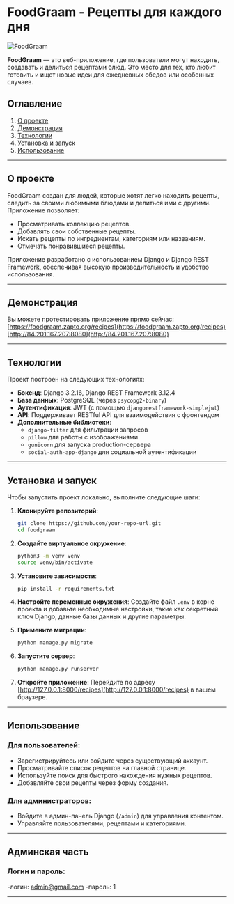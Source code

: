 # FoodGraam - Рецепты для каждого дня

![FoodGraam](https://foodgraam.zapto.org/static/your-logo-if-any.png)

**FoodGraam** — это веб-приложение, где пользователи могут находить, создавать и делиться рецептами блюд. Это место для тех, кто любит готовить и ищет новые идеи для ежедневных обедов или особенных случаев.

## Оглавление

1. [О проекте](#о-проекте)
2. [Демонстрация](#демонстрация)
3. [Технологии](#технологии)
4. [Установка и запуск](#установка-и-запуск)
5. [Использование](#использование)
---

## О проекте

FoodGraam создан для людей, которые хотят легко находить рецепты, следить за своими любимыми блюдами и делиться ими с другими. Приложение позволяет:
- Просматривать коллекцию рецептов.
- Добавлять свои собственные рецепты.
- Искать рецепты по ингредиентам, категориям или названиям.
- Отмечать понравившиеся рецепты.

Приложение разработано с использованием Django и Django REST Framework, обеспечивая высокую производительность и удобство использования.

---

## Демонстрация

Вы можете протестировать приложение прямо сейчас:  
[https://foodgraam.zapto.org/recipes](https://foodgraam.zapto.org/recipes)
[http://84.201.167.207:8080](http://84.201.167.207:8080)

---

## Технологии

Проект построен на следующих технологиях:

- **Бэкенд**: Django 3.2.16, Django REST Framework 3.12.4
- **База данных**: PostgreSQL (через `psycopg2-binary`)
- **Аутентификация**: JWT (с помощью `djangorestframework-simplejwt`)
- **API**: Поддерживает RESTful API для взаимодействия с фронтендом
- **Дополнительные библиотеки**:
  - `django-filter` для фильтрации запросов
  - `pillow` для работы с изображениями
  - `gunicorn` для запуска production-сервера
  - `social-auth-app-django` для социальной аутентификации

---

## Установка и запуск

Чтобы запустить проект локально, выполните следующие шаги:

1. **Клонируйте репозиторий**:
   ```bash
   git clone https://github.com/your-repo-url.git
   cd foodgraam
   ```

2. **Создайте виртуальное окружение**:
   ```bash
   python3 -m venv venv
   source venv/bin/activate
   ```

3. **Установите зависимости**:
   ```bash
   pip install -r requirements.txt
   ```

4. **Настройте переменные окружения**:
   Создайте файл `.env` в корне проекта и добавьте необходимые настройки, такие как секретный ключ Django, данные базы данных и другие параметры.

5. **Примените миграции**:
   ```bash
   python manage.py migrate
   ```

6. **Запустите сервер**:
   ```bash
   python manage.py runserver
   ```

7. **Откройте приложение**:
   Перейдите по адресу [http://127.0.0.1:8000/recipes](http://127.0.0.1:8000/recipes) в вашем браузере.

---

## Использование

### Для пользователей:
- Зарегистрируйтесь или войдите через существующий аккаунт.
- Просматривайте список рецептов на главной странице.
- Используйте поиск для быстрого нахождения нужных рецептов.
- Добавляйте свои рецепты через форму создания.

### Для администраторов:
- Войдите в админ-панель Django (`/admin`) для управления контентом.
- Управляйте пользователями, рецептами и категориями.

---

## Админская часть

### Логин и пароль:
-логин: admin@gmail.com
-пароль: 1

---

